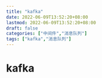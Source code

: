 ```yaml
---
title: "kafka"
date: 2022-06-09T13:52:20+08:00
lastmod: 2022-06-09T13:52:20+08:00
draft: false
categories: ["中间件","消息队列"]
tags: ["kafka","消息队列"]
---
```

# kafka


